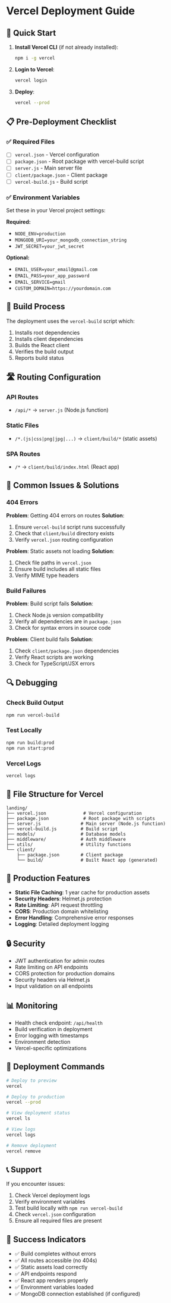 # Vercel Deployment Guide

## 🚀 Quick Start

1. **Install Vercel CLI** (if not already installed):

   ```bash
   npm i -g vercel
   ```

2. **Login to Vercel**:

   ```bash
   vercel login
   ```

3. **Deploy**:
   ```bash
   vercel --prod
   ```

## 📋 Pre-Deployment Checklist

### ✅ Required Files

- [ ] `vercel.json` - Vercel configuration
- [ ] `package.json` - Root package with vercel-build script
- [ ] `server.js` - Main server file
- [ ] `client/package.json` - Client package
- [ ] `vercel-build.js` - Build script

### ✅ Environment Variables

Set these in your Vercel project settings:

**Required:**

- `NODE_ENV=production`
- `MONGODB_URI=your_mongodb_connection_string`
- `JWT_SECRET=your_jwt_secret`

**Optional:**

- `EMAIL_USER=your_email@gmail.com`
- `EMAIL_PASS=your_app_password`
- `EMAIL_SERVICE=gmail`
- `CUSTOM_DOMAIN=https://yourdomain.com`

## 🔧 Build Process

The deployment uses the `vercel-build` script which:

1. Installs root dependencies
2. Installs client dependencies
3. Builds the React client
4. Verifies the build output
5. Reports build status

## 🛣️ Routing Configuration

### API Routes

- `/api/*` → `server.js` (Node.js function)

### Static Files

- `/*.(js|css|png|jpg|...)` → `client/build/*` (static assets)

### SPA Routes

- `/*` → `client/build/index.html` (React app)

## 🚨 Common Issues & Solutions

### 404 Errors

**Problem**: Getting 404 errors on routes
**Solution**:

1. Ensure `vercel-build` script runs successfully
2. Check that `client/build` directory exists
3. Verify `vercel.json` routing configuration

**Problem**: Static assets not loading
**Solution**:

1. Check file paths in `vercel.json`
2. Ensure build includes all static files
3. Verify MIME type headers

### Build Failures

**Problem**: Build script fails
**Solution**:

1. Check Node.js version compatibility
2. Verify all dependencies are in `package.json`
3. Check for syntax errors in source code

**Problem**: Client build fails
**Solution**:

1. Check `client/package.json` dependencies
2. Verify React scripts are working
3. Check for TypeScript/JSX errors

## 🔍 Debugging

### Check Build Output

```bash
npm run vercel-build
```

### Test Locally

```bash
npm run build:prod
npm run start:prod
```

### Vercel Logs

```bash
vercel logs
```

## 📁 File Structure for Vercel

```
landing/
├── vercel.json              # Vercel configuration
├── package.json             # Root package with scripts
├── server.js               # Main server (Node.js function)
├── vercel-build.js         # Build script
├── models/                 # Database models
├── middleware/             # Auth middleware
├── utils/                  # Utility functions
└── client/
    ├── package.json        # Client package
    └── build/              # Built React app (generated)
```

## 🎯 Production Features

- **Static File Caching**: 1 year cache for production assets
- **Security Headers**: Helmet.js protection
- **Rate Limiting**: API request throttling
- **CORS**: Production domain whitelisting
- **Error Handling**: Comprehensive error responses
- **Logging**: Detailed deployment logging

## 🔒 Security

- JWT authentication for admin routes
- Rate limiting on API endpoints
- CORS protection for production domains
- Security headers via Helmet.js
- Input validation on all endpoints

## 📊 Monitoring

- Health check endpoint: `/api/health`
- Build verification in deployment
- Error logging with timestamps
- Environment detection
- Vercel-specific optimizations

## 🚀 Deployment Commands

```bash
# Deploy to preview
vercel

# Deploy to production
vercel --prod

# View deployment status
vercel ls

# View logs
vercel logs

# Remove deployment
vercel remove
```

## 📞 Support

If you encounter issues:

1. Check Vercel deployment logs
2. Verify environment variables
3. Test build locally with `npm run vercel-build`
4. Check `vercel.json` configuration
5. Ensure all required files are present

## 🎉 Success Indicators

- ✅ Build completes without errors
- ✅ All routes accessible (no 404s)
- ✅ Static assets load correctly
- ✅ API endpoints respond
- ✅ React app renders properly
- ✅ Environment variables loaded
- ✅ MongoDB connection established (if configured)
